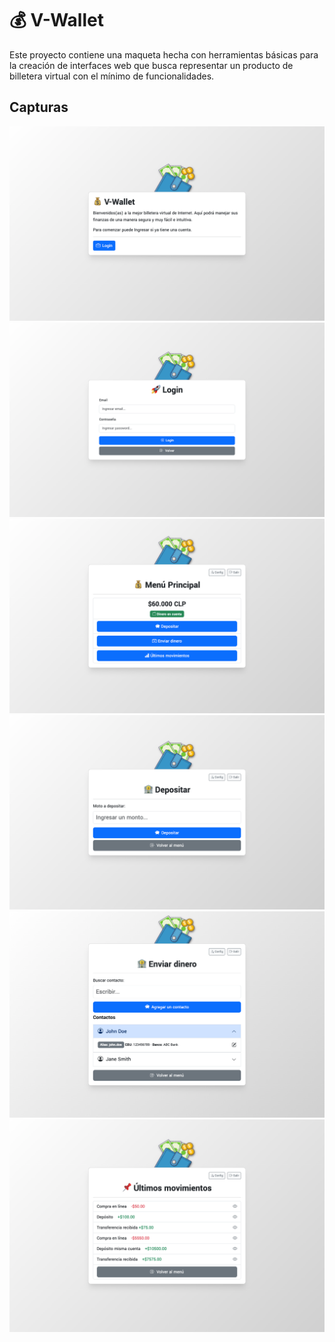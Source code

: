 # 💰 V-Wallet

Este proyecto contiene una maqueta hecha con herramientas básicas para la creación de interfaces web
que busca representar un producto de billetera virtual con el mínimo de funcionalidades.

## Capturas

![Página principal](./assets/media/previews/preview-01.png)
![Página principal](./assets/media/previews/preview-02.png)
![Página principal](./assets/media/previews/preview-03.png)
![Página principal](./assets/media/previews/preview-04.png)
![Página principal](./assets/media/previews/preview-05.png)
![Página principal](./assets/media/previews/preview-06.png)